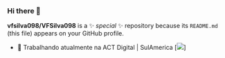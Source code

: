 ### Hi there 👋


**vfsilva098/VFSilva098** is a ✨ _special_ ✨ repository because its `README.md` (this file) appears on your GitHub profile.


- 🔭 Trabalhando atualmente na ACT Digital | SulAmerica
[<img src="https://img.shields.io/badge/twitter-%231DA1F2.svg?&style=for-the-badge&logo=twitter&logoColor=white" />]
